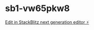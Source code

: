 # sb1-vw65pkw8

[Edit in StackBlitz next generation editor ⚡️](https://stackblitz.com/~/github.com/Smart-saas-apps/sb1-vw65pkw8)